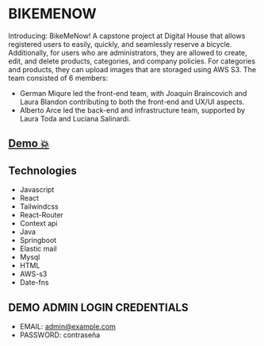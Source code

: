 # BIKEMENOW
Introducing: BikeMeNow! A capstone project at Digital House that allows registered users to easily, quickly, and seamlessly reserve a bicycle. Additionally, for users who are administrators, they are allowed to create, edit, and delete products, categories, and company policies. For categories and products, they can upload images that are storaged using AWS S3.
The team consisted of 6 members:
- German Miqure led the front-end team, with Joaquin Braincovich and Laura Blandon contributing to both the front-end and UX/UI aspects.
- Alberto Arce led the back-end and infrastructure team, supported by Laura Toda and Luciana Salinardi.

## [Demo 💥](https://proyecto-integrador-booking-app.vercel.app/)

## Technologies

- Javascript
- React
- Tailwindcss
- React-Router
- Context api
- Java
- Springboot
- Elastic mail
- Mysql
- HTML
- AWS-s3
- Date-fns

## DEMO ADMIN LOGIN CREDENTIALS
- EMAIL: admin@example.com
- PASSWORD: contraseña
